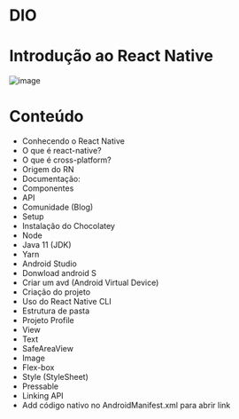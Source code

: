 # DIO
# Introdução ao React Native
![image](https://user-images.githubusercontent.com/101670634/170611268-d0c2be87-b3e0-4c57-8c10-b3a8dd7e830b.png)


# Conteúdo
- Conhecendo o React Native
- O que é react-native?
- O que é cross-platform?
- Origem do RN
- Documentação:
 - Componentes
 - API
 - Comunidade (Blog)
- Setup
 - Instalação do Chocolatey
 - Node
 - Java 11 (JDK)
 - Yarn
 - Android Studio
  - Donwload android S
  - Criar um avd (Android Virtual Device)
- Criação do projeto
 - Uso do React Native CLI
 - Estrutura de pasta
- Projeto Profile
 - View
 - Text
 - SafeAreaView
 - Image
 - Flex-box
 - Style (StyleSheet)
 - Pressable
 - Linking API
- Add código nativo no AndroidManifest.xml para abrir link
